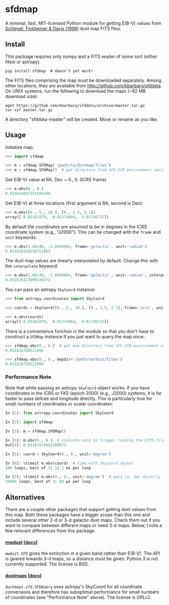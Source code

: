 # sfdmap

A minimal, fast, MIT-licensed Python module for getting E(B-V) values from
[Schlegel, Finkbeiner & Davis (1998)](http://adsabs.harvard.edu/abs/1998ApJ...500..525S) dust map FITS files.

## Install

This package requires only numpy and a FITS reader of some sort
(either fitsio or astropy).

```
pip install sfdmap  # doesn't yet work!
```

The FITS files comprising the map must be downloaded separately. Among other
locations, they are available from http://github.com/kbarbary/sfddata. On UNIX
systems, run the following to download the maps (~92 MB download size):

```
wget https://github.com/kbarbary/sfddata/archive/master.tar.gz
tar xzf master.tar.gz
```

A directory "sfddata-master" will be created. Move or rename as you like.

## Usage

Initialize map:

```python
>>> import sfdmap

>>> m = sfdmap.SFDMap('/path/to/dustmap/files')
>>> m = sfdmap.SFDMap()  # get directory from SFD_DIR environment variable
```

Get E(B-V) value at RA, Dec = 0., 0. (ICRS frame)

```python
>>> m.ebv(0., 0.)
0.031814847141504288
```

Get E(B-V) at three locations (first argument is RA, second is Dec):

```python
>>> m.ebv([0., 5., 10.], [0., 1.5, 2.1])
array([ 0.03181879,  0.02374864,  0.01746732])
```

By default the coordinates are assumed to be in degrees in the ICRS coordinate
system (e.g., "J2000"). This can be changed with the `frame` and `unit`
keywords:

```python
>>> m.ebv(1.68140, -1.0504884, frame='galactic', unit='radian')
0.031820329230751863
```

The dust map values are linearly interpolated by default. Change this with the
`interpolate` keyword:

```python
>>> m.ebv(1.68140, -1.0504884, frame='galactic', unit='radian', interpolate=False)
0.031526423990726471
```

You can pass an astropy `SkyCoord` instance:

```python
>>> from astropy.coordinates import SkyCoord

>>> coords = SkyCoord([0., 5., 10.], [0., 1.5, 2.1], frame='icrs', unit='degree')

>>> m.ebv(coords)
array([ 0.03181879,  0.02374864,  0.01746732])
```

There is a convenience function in the module so that you don't have to
construct a `SFDMap` instance if you just want to query the map once:

```python
>>> sfdmap.ebv(0., 0.)  # get map directory from SFD_DIR environment variable
0.031818788521008

>>> sfdmap.ebv(0., 0., mapdir='/path/to/dust/files')
0.031818788521008
```

### Performance Note

Note that while passing an astropy `SkyCoord` object works, if you
have coordinates in the ICRS or FK5 (epoch 2000) (e.g., J2000) systems, it
is far faster to pass latitute and longitude directly. This is particularly
true for small numbers of coordinates or scalar coordinates:

```python
In [1]: from astropy.coordinates import SkyCoord

In [2]: import sfdmap

In [3]: m = sfdmap.SFDMap()

In [4]: m.ebv(0., 0.)  # evaluate once to trigger reading the FITS file
Out[4]: 0.03181878852100873

In [5]: coord = SkyCoord(0., 0., unit='degree')

In [6]: %timeit m.ebv(coord)  # time with SkyCoord object
100 loops, best of 3: 18.1 ms per loop

In [7]: %timeit m.ebv(0., 0., unit='degree')  # pass ra, dec directly
10000 loops, best of 3: 80 µs per loop
```

## Alternatives

There are a couple other packages that support getting dust
values from this map. Both these packages have a bigger scope than
this one and include several other 2-d or 3-d galactic dust maps.
Check them out if you want to compare between different maps or need 3-d
maps. Below, I note a few relevant differences from this package.

#### [mwdust](http://github.com/jobovy/mwdust) [[docs](https://pypi.python.org/pypi/mwdust)]

`mwdust.SFD` gives the extinction in a given band rather than E(B-V).
The API is geared towards 3-d maps, so a distance must be given. Python 3
is not currently supported. The license is BSD.

#### [dustmaps](http://github.com/gregreen) [[docs](http://dustmaps.readthedocs.io/en/latest/)]

`dustmaps.sfd.SFDQuery` uses astropy's SkyCoord for all coordinate conversions
and therefore has suboptimal performance for small numbers of coordinates (see "Performance Note" above). The license is GPLv2.
